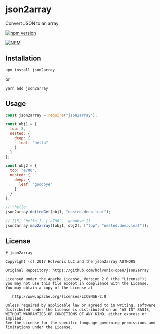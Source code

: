 # json2array

Convert JSON to an array

[![npm version](https://badge.fury.io/js/json2array.svg)](https://badge.fury.io/js/json2array)

[![NPM](https://nodei.co/npm/json2array.png?compact=true)](https://nodei.co/npm/json2array/)

## Installation

    npm install json2array

or

    yarn add json2array

## Usage

```js
const json2array = require("json2array");

const obj1 = {
  top: 5,
  nested: {
    deep: {
      leaf: "hello"
    }
  }
};

const obj2 = {
  top: "a700",
  nested: {
    deep: {
      leaf: "goodbye"
    }
  }
};

// 'hello'
json2array.dottedGet(obj1, "nested.deep.leaf");

// [[5, 'hello'], ['a700', 'goodbye']]
json2array.map2array([obj1, obj2], ["top", "nested.deep.leaf"]);
```

## License

```
# json2array

Copyright (c) 2017 Holvonix LLC and the json2array AUTHORS

Original Repository: https://github.com/holvonix-open/json2array

Licensed under the Apache License, Version 2.0 (the "License");
you may not use this file except in compliance with the License.
You may obtain a copy of the License at

   http://www.apache.org/licenses/LICENSE-2.0

Unless required by applicable law or agreed to in writing, software
distributed under the License is distributed on an "AS IS" BASIS,
WITHOUT WARRANTIES OR CONDITIONS OF ANY KIND, either express or implied.
See the License for the specific language governing permissions and
limitations under the License.
```
